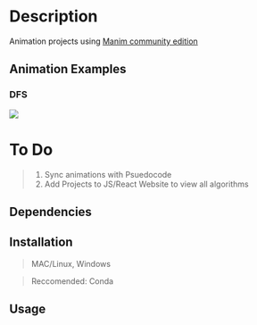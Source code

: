 # Description

Animation projects using [Manim community edition](https://github.com/ManimCommunity/manim)

## Animation Examples

### DFS

![](./CS_Concepts/examples/test.gif)

# To Do

> 1. Sync animations with Psuedocode
> 2. Add Projects to JS/React Website to view all algorithms

## Dependencies

## Installation

> MAC/Linux, Windows

> Reccomended: Conda

## Usage

